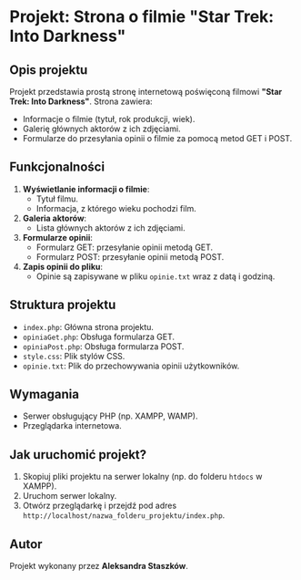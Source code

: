 # Projekt: Strona o filmie "Star Trek: Into Darkness"

## Opis projektu

Projekt przedstawia prostą stronę internetową poświęconą filmowi **"Star Trek: Into Darkness"**. Strona zawiera:

- Informacje o filmie (tytuł, rok produkcji, wiek).
- Galerię głównych aktorów z ich zdjęciami.
- Formularze do przesyłania opinii o filmie za pomocą metod GET i POST.

## Funkcjonalności

1. **Wyświetlanie informacji o filmie**:
   - Tytuł filmu.
   - Informacja, z którego wieku pochodzi film.
2. **Galeria aktorów**:
   - Lista głównych aktorów z ich zdjęciami.
3. **Formularze opinii**:
   - Formularz GET: przesyłanie opinii metodą GET.
   - Formularz POST: przesyłanie opinii metodą POST.
4. **Zapis opinii do pliku**:
   - Opinie są zapisywane w pliku `opinie.txt` wraz z datą i godziną.

## Struktura projektu

- `index.php`: Główna strona projektu.
- `opiniaGet.php`: Obsługa formularza GET.
- `opiniaPost.php`: Obsługa formularza POST.
- `style.css`: Plik stylów CSS.
- `opinie.txt`: Plik do przechowywania opinii użytkowników.

## Wymagania

- Serwer obsługujący PHP (np. XAMPP, WAMP).
- Przeglądarka internetowa.

## Jak uruchomić projekt?

1. Skopiuj pliki projektu na serwer lokalny (np. do folderu `htdocs` w XAMPP).
2. Uruchom serwer lokalny.
3. Otwórz przeglądarkę i przejdź pod adres `http://localhost/nazwa_folderu_projektu/index.php`.

## Autor

Projekt wykonany przez **Aleksandra Staszków**.
